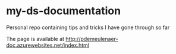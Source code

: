 # my-ds-documentation

Personal repo containing tips and tricks I have gone through so far

The page is available at http://pdemeulenaer-doc.azurewebsites.net/index.html
